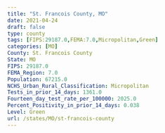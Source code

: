 ```yaml
---
title: "St. Francois County, MO"
date: 2021-04-24
draft: false
type: county
tags: [FIPS:29187.0,FEMA:7.0,Micropolitan,Green]
categories: [MO]
County: St. Francois County
State: MO
FIPS: 29187.0
FEMA_Region: 7.0
Population: 67215.0
NCHS_Urban_Rural_Classification: Micropolitan
Tests_in_prior_14_days: 1361.0
Fourteen_day_test_rate_per_100000: 2025.0
Percent_Positivity_in_prior_14_days: 0.038
Level: Green
url: /states/MO/st-francois-county
---
```




